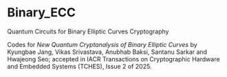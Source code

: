# Binary_ECC
Quantum Circuits for Binary Elliptic Curves Cryptography

Codes for *New Quantum Cryptanalysis of Binary Elliptic Curves* by Kyungbae Jang, Vikas Srivastava, Anubhab Baksi, Santanu Sarkar and Hwajeong Seo; accepted in IACR Transactions on Cryptographic Hardware and Embedded Systems (TCHES), Issue 2 of 2025.